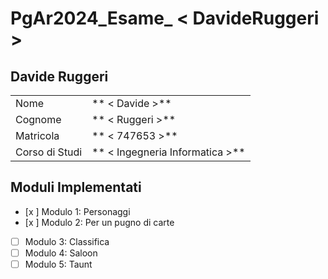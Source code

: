 # PgAr2024_Esame_ < DavideRuggeri >

 ## Davide Ruggeri

 |                |                                 |
 |----------------|---------------------------------|
 | Nome           | ** < Davide >**                 |
 | Cognome        | ** < Ruggeri >**                |
 | Matricola      | ** < 747653 >**                 |
 | Corso di Studi | ** < Ingegneria Informatica >** |

 ## Moduli Implementati


- [x ] Modulo 1: Personaggi
- [x ] Modulo 2: Per un pugno di carte
- [ ] Modulo 3: Classifica
- [ ] Modulo 4: Saloon
- [ ] Modulo 5: Taunt